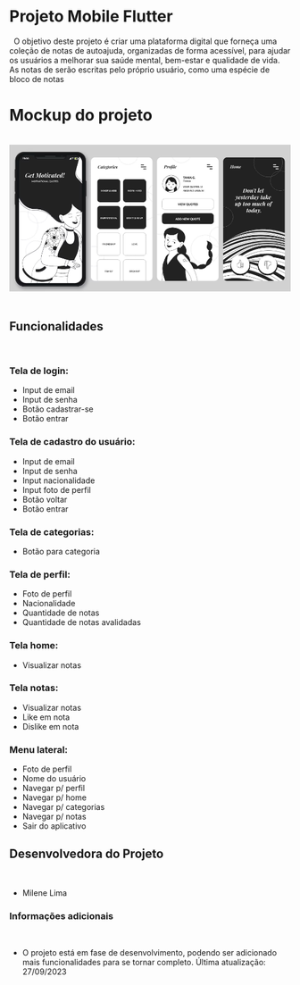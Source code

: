 # Projeto Mobile Flutter
 
O objetivo deste projeto é criar uma plataforma digital que forneça uma coleção de notas de autoajuda, organizadas de forma acessível, para ajudar os usuários a melhorar sua saúde mental, bem-estar e qualidade de vida. As notas de serão escritas pelo próprio usuário, como uma espécie de bloco de notas
 
# Mockup do projeto
 
<img src="lib/assets/mockup.png">
 
## Funcionalidades
 
### Tela de login:
- Input de email
- Input de senha
- Botão cadastrar-se
- Botão entrar
 
### Tela de cadastro do usuário:
- Input de email
- Input de senha
- Input nacionalidade
- Input foto de perfil
- Botão voltar
- Botão entrar
 
### Tela de categorias:
- Botão para categoria
 
### Tela de perfil:
- Foto de perfil
- Nacionalidade
- Quantidade de notas
- Quantidade de notas avalidadas
 
### Tela home:
- Visualizar notas

### Tela notas:
- Visualizar notas
- Like em nota
- Dislike em nota
 
### Menu lateral:
- Foto de perfil
- Nome do usuário
- Navegar p/ perfil
- Navegar p/ home
- Navegar p/ categorias
- Navegar p/ notas
- Sair do aplicativo
 
## Desenvolvedora do Projeto
 
- Milene Lima
 
### Informações adicionais
 
- O projeto está em fase de desenvolvimento, podendo ser adicionado mais funcionalidades para se tornar completo.
Última atualização: 27/09/2023